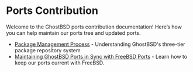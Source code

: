 # Ports Contribution

Welcome to the GhostBSD ports contribution documentation! Here’s how you can help maintain our ports tree and updated ports.

- [Package Management Process](package-process.md) - Understanding GhostBSD's three-tier package repository system
- [Maintaining GhostBSD Ports in Sync with FreeBSD Ports](maintaining-ports-tree.md) - Learn how to keep our ports current with FreeBSD.